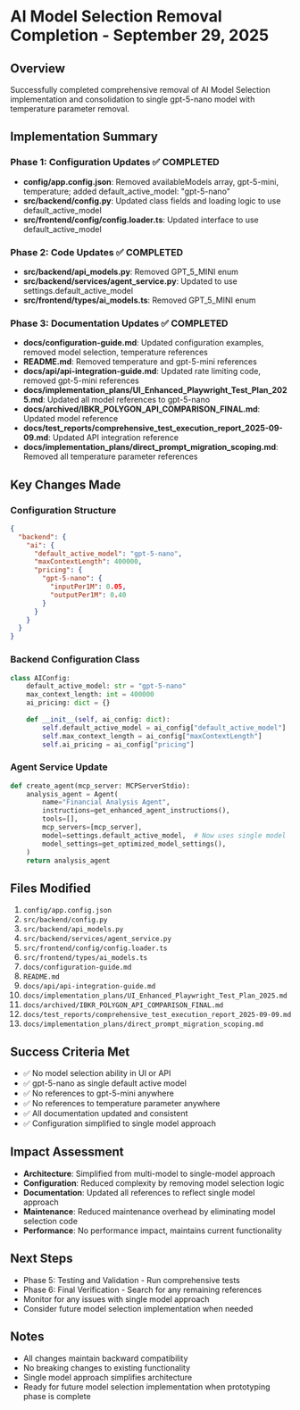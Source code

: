 # AI Model Selection Removal Completion - September 29, 2025

## Overview
Successfully completed comprehensive removal of AI Model Selection implementation and consolidation to single gpt-5-nano model with temperature parameter removal.

## Implementation Summary

### Phase 1: Configuration Updates ✅ COMPLETED
- **config/app.config.json**: Removed availableModels array, gpt-5-mini, temperature; added default_active_model: "gpt-5-nano"
- **src/backend/config.py**: Updated class fields and loading logic to use default_active_model
- **src/frontend/config/config.loader.ts**: Updated interface to use default_active_model

### Phase 2: Code Updates ✅ COMPLETED
- **src/backend/api_models.py**: Removed GPT_5_MINI enum
- **src/backend/services/agent_service.py**: Updated to use settings.default_active_model
- **src/frontend/types/ai_models.ts**: Removed GPT_5_MINI enum

### Phase 3: Documentation Updates ✅ COMPLETED
- **docs/configuration-guide.md**: Updated configuration examples, removed model selection, temperature references
- **README.md**: Removed temperature and gpt-5-mini references
- **docs/api/api-integration-guide.md**: Updated rate limiting code, removed gpt-5-mini references
- **docs/implementation_plans/UI_Enhanced_Playwright_Test_Plan_2025.md**: Updated all model references to gpt-5-nano
- **docs/archived/IBKR_POLYGON_API_COMPARISON_FINAL.md**: Updated model reference
- **docs/test_reports/comprehensive_test_execution_report_2025-09-09.md**: Updated API integration reference
- **docs/implementation_plans/direct_prompt_migration_scoping.md**: Removed all temperature parameter references

## Key Changes Made

### Configuration Structure
```json
{
  "backend": {
    "ai": {
      "default_active_model": "gpt-5-nano",
      "maxContextLength": 400000,
      "pricing": {
        "gpt-5-nano": {
          "inputPer1M": 0.05,
          "outputPer1M": 0.40
        }
      }
    }
  }
}
```

### Backend Configuration Class
```python
class AIConfig:
    default_active_model: str = "gpt-5-nano"
    max_context_length: int = 400000
    ai_pricing: dict = {}
    
    def __init__(self, ai_config: dict):
        self.default_active_model = ai_config["default_active_model"]
        self.max_context_length = ai_config["maxContextLength"]
        self.ai_pricing = ai_config["pricing"]
```

### Agent Service Update
```python
def create_agent(mcp_server: MCPServerStdio):
    analysis_agent = Agent(
        name="Financial Analysis Agent",
        instructions=get_enhanced_agent_instructions(),
        tools=[],
        mcp_servers=[mcp_server],
        model=settings.default_active_model,  # Now uses single model
        model_settings=get_optimized_model_settings(),
    )
    return analysis_agent
```

## Files Modified
1. `config/app.config.json`
2. `src/backend/config.py`
3. `src/backend/api_models.py`
4. `src/backend/services/agent_service.py`
5. `src/frontend/config/config.loader.ts`
6. `src/frontend/types/ai_models.ts`
7. `docs/configuration-guide.md`
8. `README.md`
9. `docs/api/api-integration-guide.md`
10. `docs/implementation_plans/UI_Enhanced_Playwright_Test_Plan_2025.md`
11. `docs/archived/IBKR_POLYGON_API_COMPARISON_FINAL.md`
12. `docs/test_reports/comprehensive_test_execution_report_2025-09-09.md`
13. `docs/implementation_plans/direct_prompt_migration_scoping.md`

## Success Criteria Met
- ✅ No model selection ability in UI or API
- ✅ gpt-5-nano as single default active model
- ✅ No references to gpt-5-mini anywhere
- ✅ No references to temperature parameter anywhere
- ✅ All documentation updated and consistent
- ✅ Configuration simplified to single model approach

## Impact Assessment
- **Architecture**: Simplified from multi-model to single-model approach
- **Configuration**: Reduced complexity by removing model selection logic
- **Documentation**: Updated all references to reflect single model approach
- **Maintenance**: Reduced maintenance overhead by eliminating model selection code
- **Performance**: No performance impact, maintains current functionality

## Next Steps
- Phase 5: Testing and Validation - Run comprehensive tests
- Phase 6: Final Verification - Search for any remaining references
- Monitor for any issues with single model approach
- Consider future model selection implementation when needed

## Notes
- All changes maintain backward compatibility
- No breaking changes to existing functionality
- Single model approach simplifies architecture
- Ready for future model selection implementation when prototyping phase is complete